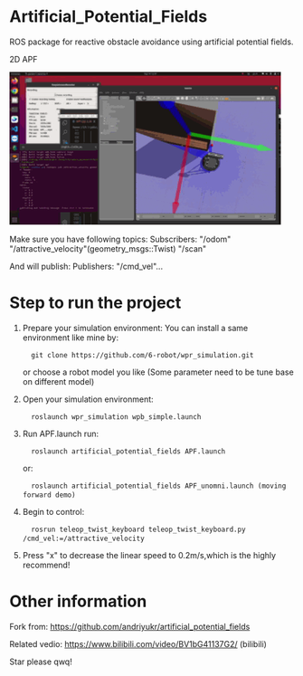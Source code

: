 # Artificial_Potential_Fields
ROS package for reactive obstacle avoidance using artificial potential fields.

2D APF

![image](https://github.com/linden713/artificial_potential_fields/blob/main/result/APF)

Make sure you have following topics:
Subscribers: "/odom" "/attractive_velocity"(geometry_msgs::Twist) "/scan"

And will publish:
Publishers: "/cmd_vel"...
# Step to run the project
1. Prepare your simulation environment:
   You can install a same environment like mine by:
   
         git clone https://github.com/6-robot/wpr_simulation.git
   
   or choose a robot model you like (Some parameter need to be tune base on different model)
   
3. Open your simulation environment:

         roslaunch wpr_simulation wpb_simple.launch

3. Run APF.launch
run:

         roslaunch artificial_potential_fields APF.launch

      or:

         roslaunch artificial_potential_fields APF_unomni.launch (moving forward demo)
      
4. Begin to control:


         rosrun teleop_twist_keyboard teleop_twist_keyboard.py /cmd_vel:=/attractive_velocity

5. Press "x" to decrease the linear speed to 0.2m/s,which is the highly recommend!

# Other information

Fork from: https://github.com/andriyukr/artificial_potential_fields

Related vedio: https://www.bilibili.com/video/BV1bG41137G2/ (bilibili)

Star please qwq!
